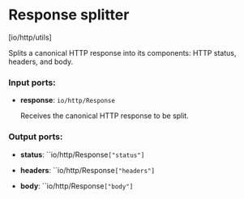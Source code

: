 # Response splitter

[io/http/utils]

Splits a canonical HTTP response into its components: HTTP status, headers, and body.

### Input ports:

* __response__: ``io/http/Response``

    Receives the canonical HTTP response to be split.

### Output ports:

* __status__: ``io/http/Response`["status"]`


* __headers__: ``io/http/Response`["headers"]`


* __body__: ``io/http/Response`["body"]`

